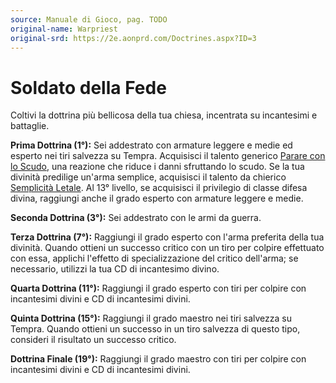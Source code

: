 ```yaml
---
source: Manuale di Gioco, pag. TODO
original-name: Warpriest
original-srd: https://2e.aonprd.com/Doctrines.aspx?ID=3
---
```


# Soldato della Fede

Coltivi la dottrina più bellicosa della tua chiesa, incentrata su incantesimi e
battaglie.

**Prima Dottrina (1°):** Sei addestrato con armature leggere e medie ed esperto
nei tiri salvezza su Tempra. Acquisisci il talento generico
[Parare con lo Scudo](/talenti/parare-con-lo-scudo), una reazione che riduce i
danni sfruttando lo scudo. Se la tua divinità predilige un'arma semplice,
acquisisci il talento da chierico
[Semplicità Letale](/talenti/semplicita-letale). Al 13° livello, se acquisisci
il privilegio di classe difesa divina, raggiungi anche il grado esperto con
armature leggere e medie.

**Seconda Dottrina (3°):** Sei addestrato con le armi da guerra.

**Terza Dottrina (7°):** Raggiungi il grado esperto con l'arma preferita della
tua divinità. Quando ottieni un successo critico con un tiro per colpire
effettuato con essa, applichi l'effetto di specializzazione del critico
dell'arma; se necessario, utilizzi la tua CD di incantesimo divino.

**Quarta Dottrina (11°):** Raggiungi il grado esperto con tiri per colpire con
incantesimi divini e CD di incantesimi divini.

**Quinta Dottrina (15°):** Raggiungi il grado maestro nei tiri salvezza su
Tempra. Quando ottieni un successo in un tiro salvezza di questo tipo, consideri
il risultato un successo critico.

**Dottrina Finale (19°):** Raggiungi il grado maestro con tiri per colpire con
incantesimi divini e CD di incantesimi divini.
